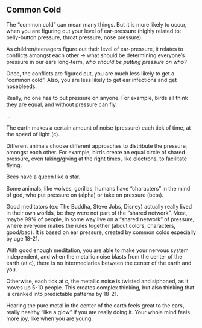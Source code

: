 ## Common Cold

The “common cold” can mean many things. But it is more likely to occur, when you are figuring out your level of ear-pressure (highly related to: belly-button pressure, throat pressure, nose pressure).

As children/teenagers figure out their level of ear-pressure, it relates to conflicts amongst each other -> what should be determining everyone’s pressure in our ears long-term, *who should be putting pressure on who?* 

Once, the conflicts are figured out, you are much less likely to get a “common cold”. Also, you are less likely to get ear infections and get nosebleeds. 

Really, no one has to put pressure on anyone. For example, birds all think they are equal, and without pressure can fly. 

…

The earth makes a certain amount of noise (pressure) each tick of time, at the speed of light (c).  

Different animals choose different approaches to distribute the pressure, amongst each other. For example, birds create an equal circle of shared pressure, even taking/giving at the right times, like electrons, to facilitate flying.

Bees have a queen like a star.

Some animals, like wolves, gorillas, humans have “characters” in the mind of god, who put pressure on (alpha) or take on pressure (beta).

Good meditators (ex: The Buddha, Steve Jobs, Disney) actually really lived in their own worlds, bc they were not part of the “shared network”. Most, maybe 99% of people, in some way live on a “shared network” of pressure, where everyone makes the rules together (about colors, characters, good/bad). It is based on ear pressure, created by common colds especially by age 18-21.

With good enough meditation, you are able to make your nervous system independent, and when the metallic noise blasts from the center of the earth (at c), there is no intermediaries between the center of the earth and you.

Otherwise, each tick at c, the metallic noise is twisted and siphoned, as it moves up 5-10 people. This creates complex thinking, but also thinking that is cranked into predictable patterns by 18-21. 

Hearing the pure metal in the center of the earth feels great to the ears, really healthy “like a glow” if you are really doing it. Your whole mind feels more joy, like when you are young.

